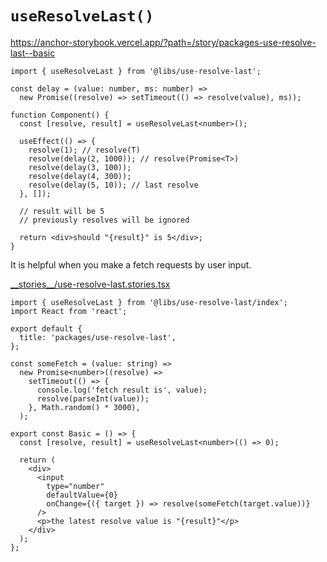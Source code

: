 # `useResolveLast()`

<https://anchor-storybook.vercel.app/?path=/story/packages-use-resolve-last--basic>

```tsx
import { useResolveLast } from '@libs/use-resolve-last';

const delay = (value: number, ms: number) =>
  new Promise((resolve) => setTimeout(() => resolve(value), ms));

function Component() {
  const [resolve, result] = useResolveLast<number>();

  useEffect(() => {
    resolve(1); // resolve(T)
    resolve(delay(2, 1000)); // resolve(Promise<T>)
    resolve(delay(3, 100));
    resolve(delay(4, 300));
    resolve(delay(5, 10)); // last resolve
  }, []);

  // result will be 5
  // previously resolves will be ignored

  return <div>should "{result}" is 5</div>;
}
```

It is helpful when you make a fetch requests by user input.

<!-- source ./__stories__/use-resolve-last.stories.tsx -->

[\_\_stories\_\_/use-resolve-last.stories.tsx](__stories__/use-resolve-last.stories.tsx)

```tsx
import { useResolveLast } from '@libs/use-resolve-last/index';
import React from 'react';

export default {
  title: 'packages/use-resolve-last',
};

const someFetch = (value: string) =>
  new Promise<number>((resolve) =>
    setTimeout(() => {
      console.log('fetch result is', value);
      resolve(parseInt(value));
    }, Math.random() * 3000),
  );

export const Basic = () => {
  const [resolve, result] = useResolveLast<number>(() => 0);

  return (
    <div>
      <input
        type="number"
        defaultValue={0}
        onChange={({ target }) => resolve(someFetch(target.value))}
      />
      <p>the latest resolve value is "{result}"</p>
    </div>
  );
};
```

<!-- /source -->
